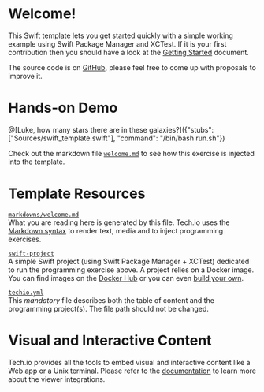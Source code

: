 # Welcome!

This Swift template lets you get started quickly with a simple working example using Swift Package Manager and XCTest. If it is your first contribution then you should have a look at the [Getting Started](/doc/getting-started-create-playground) document.


The source code is on [GitHub](), please feel free to come up with proposals to improve it.

# Hands-on Demo

@[Luke, how many stars there are in these galaxies?]({"stubs": ["Sources/swift_template.swift"], "command": "/bin/bash run.sh"})

Check out the markdown file [`welcome.md`]() to see how this exercise is injected into the template.

# Template Resources

[`markdowns/welcome.md`]()  
What you are reading here is generated by this file. Tech.io uses the [Markdown syntax](/doc/reference-markdowns) to render text, media and to inject programming exercises.


[`swift-project`]()  
A simple Swift project (using Swift Package Manager + XCTest) dedicated to run the programming exercise above. A project relies on a Docker image. You can find images on the [Docker Hub](https://hub.docker.com/explore/) or you can even [build your own](/doc/reference-runner).


[`techio.yml`]()  
This *mandatory* file describes both the table of content and the programming project(s). The file path should not be changed.


# Visual and Interactive Content

Tech.io provides all the tools to embed visual and interactive content like a Web app or a Unix terminal. Please refer to the [documentation](/doc) to learn more about the viewer integrations.

